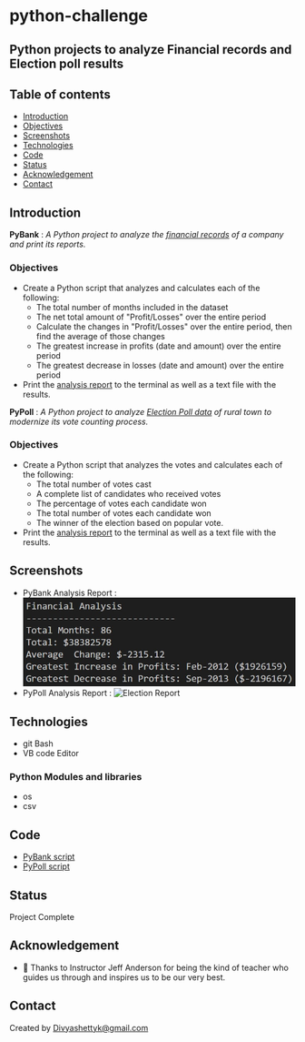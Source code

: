 # python-challenge

## Python projects to analyze Financial records and Election poll results

## Table of contents
* [Introduction ](#introduction )
* [Objectives ](#objectives)
* [Screenshots](#screenshots)
* [Technologies](#technologies)
* [Code](#code)
* [Status](#status)
* [Acknowledgement ](#acknowledgement )
* [Contact](#contact)


## Introduction
__PyBank__  : *A Python project to analyze the [financial records](./PyBank/Resources/budget_data.csv) of a company and print its reports.*

### Objectives
 - Create a Python script that analyzes and calculates each of the following:
     *  The total number of months included in the dataset
     *  The net total amount of "Profit/Losses" over the entire period
     *  Calculate the changes in "Profit/Losses" over the entire period, then find the average of those 
        changes
     *  The greatest increase in profits (date and amount) over the entire period
     *  The greatest decrease in losses (date and amount) over the entire period
- Print the [analysis report](./PyBank/analysis/Py_Bank_analysis.txt) to the terminal as well as a text file with the results.

__PyPoll__  : *A Python project to analyze [Election Poll data](./PyPoll/Resources/election_data.csv) of rural town to modernize its vote counting process.*

### Objectives
 - Create a Python script that analyzes the votes and calculates each of the following:
     *  The total number of votes cast
     *  A complete list of candidates who received votes
     *  The percentage of votes each candidate won
     *  The total number of votes each candidate won 
     *  The winner of the election based on popular vote.
- Print the [analysis report](./PyPoll/analysis/Poll_analysis.txt) to the terminal as well as a text file with the results.


## Screenshots
- PyBank Analysis Report : 
![Financial Report Screenshot](./Images/pybank_result.jpg)
- PyPoll Analysis Report : 
![Election Report](./Images/Year_2015.jpg)

## Technologies
* git Bash
* VB code Editor
### Python Modules and libraries
* os 
* csv


## Code 
- [PyBank script](/PyBank/main.py)
- [PyPoll script](/PyPoll/main.py)


## Status
Project Complete

## Acknowledgement 
- :slightly_smiling_face: Thanks to Instructor Jeff Anderson for being the kind of teacher who guides us through and inspires us to be our very best. 


## Contact
Created by [Divyashettyk@gmail.com](#divyashettyk@gmail.com)



 






















